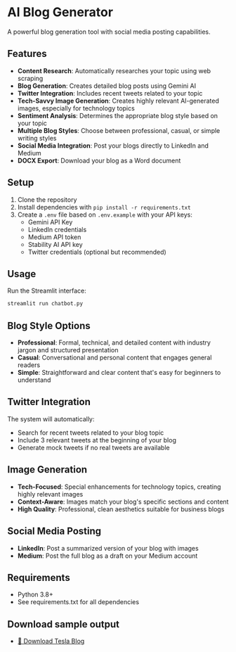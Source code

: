 # AI Blog Generator

A powerful blog generation tool with social media posting capabilities.

## Features

- **Content Research**: Automatically researches your topic using web scraping
- **Blog Generation**: Creates detailed blog posts using Gemini AI
- **Twitter Integration**: Includes recent tweets related to your topic
- **Tech-Savvy Image Generation**: Creates highly relevant AI-generated images, especially for technology topics
- **Sentiment Analysis**: Determines the appropriate blog style based on your topic
- **Multiple Blog Styles**: Choose between professional, casual, or simple writing styles
- **Social Media Integration**: Post your blogs directly to LinkedIn and Medium
- **DOCX Export**: Download your blog as a Word document

## Setup

1. Clone the repository
2. Install dependencies with `pip install -r requirements.txt`
3. Create a `.env` file based on `.env.example` with your API keys:
   - Gemini API Key
   - LinkedIn credentials
   - Medium API token
   - Stability AI API key
   - Twitter credentials (optional but recommended)

## Usage

Run the Streamlit interface:

```bash
streamlit run chatbot.py
```

## Blog Style Options

- **Professional**: Formal, technical, and detailed content with industry jargon and structured presentation
- **Casual**: Conversational and personal content that engages general readers
- **Simple**: Straightforward and clear content that's easy for beginners to understand

## Twitter Integration

The system will automatically:
- Search for recent tweets related to your blog topic
- Include 3 relevant tweets at the beginning of your blog
- Generate mock tweets if no real tweets are available

## Image Generation

- **Tech-Focused**: Special enhancements for technology topics, creating highly relevant images
- **Context-Aware**: Images match your blog's specific sections and content
- **High Quality**: Professional, clean aesthetics suitable for business blogs

## Social Media Posting

- **LinkedIn**: Post a summarized version of your blog with images
- **Medium**: Post the full blog as a draft on your Medium account

## Requirements

- Python 3.8+
- See requirements.txt for all dependencies

## Download sample output 
- [📄 Download Tesla Blog](Tesla_2025-05-17_23-28-48.docx)

